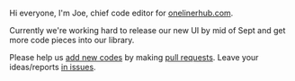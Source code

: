 Hi everyone, I'm Joe, chief code editor for [onelinerhub.com](https://onelinerhub.com/).

Currently we're working hard to release our new UI by mid of Sept and get more code pieces into our library.

Please help us [add new codes](https://github.com/nonunicorn/onelinerhub#help-by-contributing) by making [pull requests](https://github.com/nonunicorn/onelinerhub/pulls).
Leave your ideas/reports [in issues](https://github.com/nonunicorn/onelinerhub/issues).
